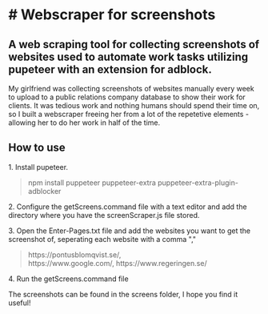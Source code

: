 <h1># Webscraper for screenshots</h1>
<h2>A web scraping tool for collecting screenshots of websites used to automate work tasks utilizing pupeteer with an extension for adblock.</h2>

<p>My girlfriend was collecting screenshots of websites manually every week to upload to a public relations company database to show their work for clients. It was tedious work and nothing humans should spend their time on, so I built a webscraper freeing her from a lot of the repetetive elements - allowing her to do her work in half of the time.</p>


<h2>How to use</h2>

<p>1. Install pupeteer. </p>

<blockquote>npm install puppeteer puppeteer-extra puppeteer-extra-plugin-adblocker</blockquote>

<p>2. Configure the getScreens.command file with a text editor and add the directory where you have the screenScraper.js file stored.</p>

<p>3. Open the Enter-Pages.txt file and add the websites you want to get the screenshot of, seperating each website with a comma ","</p>
<blockquote>https://pontusblomqvist.se/,<br> https://www.google.com/, https://www.regeringen.se/</blockquote>

<p>4. Run the getScreens.command file</p>

<p>The screenshots can be found in the screens folder, I hope you find it useful!</p> 
